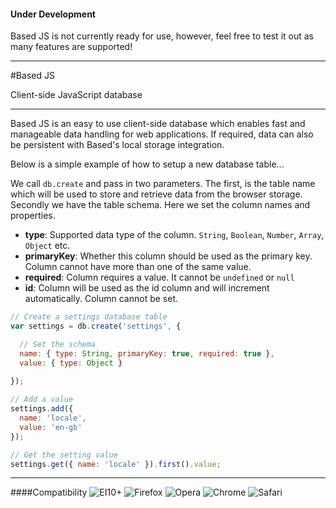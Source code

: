 #### Under Development
Based JS is not currently ready for use, however, feel free to test it out as many features are supported!

----------------

#Based JS

Client-side JavaScript database

----------------

Based JS is an easy to use client-side database which enables fast and manageable data handling for web applications. If required, data can also be persistent with Based's local storage integration.

Below is a simple example of how to setup a new database table...

We call `db.create` and pass in two parameters. The first, is the table name which will be used to store and retrieve data from the browser storage. Secondly we have the table schema. Here we set the column names and properties.

- __type__: Supported data type of the column. `String`, `Boolean`, `Number`, `Array`, `Object` etc.
- __primaryKey__: Whether this column should be used as the primary key. Column cannot have more than one of the same value.
- __required__: Column requires a value. It cannot be `undefined` or `null`
- __id__: Column will be used as the id column and will increment automatically. Column cannot be set.

```javascript
// Create a settings database table
var settings = db.create('settings', {

  // Set the schema
  name: { type: String, primaryKey: true, required: true },
  value: { type: Object }
  
});

// Add a value
settings.add({
  name: 'locale',
  value: 'en-gb'
});
```

```javascript
// Get the setting value
settings.get({ name: 'locale' }).first().value;
```

--------------

####Compatibility
<img src="http://www.w3schools.com/images/compatible_ie.gif" title="EI10+" /> 
<img src="http://www.w3schools.com/images/compatible_firefox.gif" title="Firefox" /> 
<img src="http://www.w3schools.com/images/compatible_opera.gif" title="Opera" /> 
<img src="http://www.w3schools.com/images/compatible_chrome.gif" title="Chrome" /> 
<img src="http://www.w3schools.com/images/compatible_safari.gif" title="Safari" />
